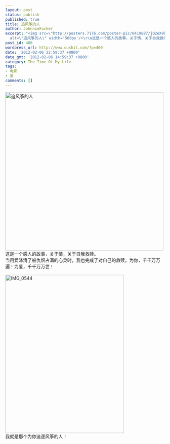 ```yaml
---
layout: post
status: publish
published: true
title: 追风筝的人
author: JohnnieFucker
excerpt: "<img src=\"http://posters.7176.com/poster-pic/0419887/jQ2eX9bWh_1234430033.jpg\"
  alt=\"追风筝的人\" width='500px'/>\r\n这是一个感人的故事，关于情，关于自我救赎。\r\n当用爱涤清了被仇恨占满的心灵时，我也完成了对自己的救赎，为你，千千万万遍！为爱，千千万万世！\r\n"
post_id: 400
wordpress_url: http://www.oushit.com/?p=400
date: '2012-02-06 22:59:37 +0800'
date_gmt: '2012-02-06 14:59:37 +0800'
category: The Time Of My Life
tags:
- 电影
- 爱
comments: []
---
```

<p><img src="http://posters.7176.com/poster-pic/0419887/jQ2eX9bWh_1234430033.jpg" alt="追风筝的人" width='500px'/><br />
这是一个感人的故事，关于情，关于自我救赎。<br />
当用爱涤清了被仇恨占满的心灵时，我也完成了对自己的救赎，为你，千千万万遍！为爱，千千万万世！<br />
<!--break--><a id="more-400"></a><br />
<a href="http://www.yupoo.com/photos/crazysperm/84367239/" title="IMG_0544"><img src="http://pic.yupoo.com/crazysperm/BIXZACS9/medium.jpg" alt="IMG_0544" width="375" height="500" border="0" /></a><br />
我就是那个为你追逐风筝的人！</p>
